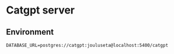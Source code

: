 # Catgpt server

## Environment

```
DATABASE_URL=postgres://catgpt:jouluseta@localhost:5400/catgpt
```